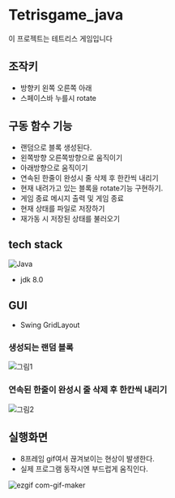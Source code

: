 # Tetrisgame_java

이 프로젝트는 테트리스 게임입니다
## 조작키
- 방향키 왼쪽 오른쪽 아래
- 스페이스바 누를시 rotate

## 구동 함수 기능 
- 랜덤으로 블록 생성된다.
- 왼쪽방향 오른쪽방향으로 움직이기
- 아래방향으로 움직이기 
-	연속된 한줄이 완성시 줄 삭제 후 한칸씩 내리기 
-	현재 내려가고 있는 블록을 rotate기능 구현하기.
-	게임 종료 메시지 출력 및 게임 종료
-	현재 상태를 파일로 저장하기
-	재가동 시 저장된 상태를 불러오기


## tech stack

![Java](https://img.shields.io/badge/-Java-%23F7DF1C?style=for-the-badge&logo=java&logoColor=000000&labelColor=%23F7DF1C&color=%23FFCE5A) 

- jdk 8.0

## GUI 
- Swing GridLayout

### 생성되는 랜덤 블록
![그림1](https://user-images.githubusercontent.com/26202424/177023112-1b2a617a-6026-482a-8459-346523454a0a.png)

###
###	연속된 한줄이 완성시 줄 삭제 후 한칸씩 내리기 
![그림2](https://user-images.githubusercontent.com/26202424/177023206-1bb5ddaf-0d9b-49f9-9049-dad82823360d.png)

## 실행화면
- 8프레임 gif여서 끊겨보이는 현상이 발생한다. 
- 실제 프로그램 동작시엔 부드럽게 움직인다.

![ezgif com-gif-maker](https://user-images.githubusercontent.com/26202424/177025261-d90c032e-e4e8-46a6-8126-555e2840bfab.gif)


